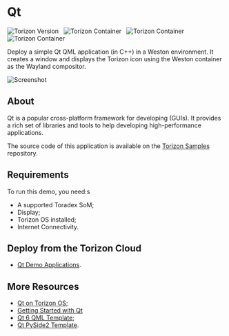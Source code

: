 # Qt #

![Torizon Version](https://img.shields.io/badge/Torizon_OS-6.8.1-blue?logo=torizon)
&nbsp;
![Torizon Container](https://img.shields.io/badge//lucastor/cppqml--template-3.2.0-blue?logo=docker)
&nbsp;
![Torizon Container](https://img.shields.io/badge//lucastor/cppqml--template--vivante-3.2.0-blue?logo=docker)
&nbsp;
![Torizon Container](https://img.shields.io/badge//lucastor/cppqml--template--am62-3.2.0-blue?logo=docker)

Deploy a simple Qt QML application (in C++) in a Weston environment. It creates a window and displays the Torizon icon using the Weston container as the Wayland compositor.

![Screenshot](https://docs1.toradex.com/116544-demogalleryqt.png?v=1)

## About

Qt is a popular cross-platform framework for developing (GUIs). It provides a rich set of libraries and tools to help developing high-performance applications.

The source code of this application is available on the [Torizon Samples](https://github.com/toradex/vscode-torizon-templates/tree/dev/cppQML) repository.

## Requirements
To run this demo, you need:s

- A supported Toradex SoM;
- Display;
- Torizon OS installed;
- Internet Connectivity.


## Deploy from the Torizon Cloud

- [Qt Demo Applications](https://www.torizon.io/qt-demo-applications).

## More Resources

- [Qt on Torizon OS](https://developer.toradex.com/torizon/application-development/use-cases/gui/qt-on-torizon-os/);
- [Getting Started with Qt](https://developer.toradex.com/linux-bsp/application-development/gui/getting-started-with-qt/)
- [Qt 6 QML Template](https://github.com/torizon/vscode-torizon-templates/blob/dev/cppQML/.doc/README.md);
- [Qt PySide2 Tempĺate](https://github.com/torizon/vscode-torizon-templates/tree/bookworm/python3Pyside2QML/.doc).


